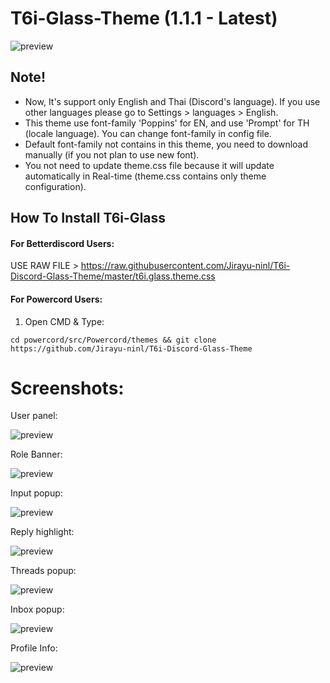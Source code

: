 # T6i-Glass-Theme (1.1.1 - Latest)

![preview](https://theiceji.com/t6iAssets/discord/glassUI/screenshot/full-01.png)

## Note!

* Now, It's support only English and Thai (Discord's language). If you use other languages please go to Settings > languages > English.
* This theme use font-family 'Poppins' for EN, and use 'Prompt' for TH (locale language). You can change font-family in config file.
* Default font-family not contains in this theme, you need to download manually (if you not plan to use new font).
* You not need to update theme.css file because it will update automatically in Real-time (theme.css contains only theme configuration).

## How To Install T6i-Glass

#### For **Betterdiscord** Users:

USE RAW FILE > https://raw.githubusercontent.com/Jirayu-ninl/T6i-Discord-Glass-Theme/master/t6i.glass.theme.css
#### For **Powercord** Users:

1. Open CMD & Type:

```
cd powercord/src/Powercord/themes && git clone https://github.com/Jirayu-ninl/T6i-Discord-Glass-Theme
```

<!-- #### For **Goosemod** Users:

1. Click "Home" Button > Themes & Search T6i-Glass
2. Click Import -->

# Screenshots:

User panel:

![preview](https://theiceji.com/t6iAssets/discord/glassUI/screenshot/add-01.png)

Role Banner:

![preview](https://theiceji.com/t6iAssets/discord/glassUI/screenshot/add-02.png)

Input popup:

![preview](https://theiceji.com/t6iAssets/discord/glassUI/screenshot/add-03.png)

Reply highlight:

![preview](https://theiceji.com/t6iAssets/discord/glassUI/screenshot/add-04.png)

Threads popup:

![preview](https://theiceji.com/t6iAssets/discord/glassUI/screenshot/add-05.png)

Inbox popup:

![preview](https://theiceji.com/t6iAssets/discord/glassUI/screenshot/add-06.png)

Profile Info:

![preview](https://theiceji.com/t6iAssets/discord/glassUI/screenshot/add-07.png)